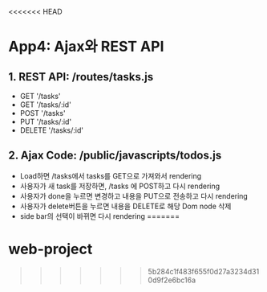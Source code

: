 <<<<<<< HEAD
# App4: Ajax와 REST API


## 1. REST API: /routes/tasks.js
- GET '/tasks'
- GET '/tasks/:id'
- POST '/tasks'
- PUT '/tasks/:id'
- DELETE '/tasks/:id'

## 2. Ajax Code: /public/javascripts/todos.js
- Load하면 /tasks에서 tasks를 GET으로 가져와서 rendering
- 사용자가 새 task를 저장하면, /tasks 에 POST하고 다시 rendering
- 사용자가 done을 누르면 변경하고 내용을 PUT으로 전송하고 다시 rendering
- 사용자가 delete버튼을 누르면 내용을 DELETE로 해당 Dom node 삭제
- side bar의 선택이 바뀌면 다시 rendering
=======
# web-project
>>>>>>> 5b284c1f483f655f0d27a3234d310d9f2e6bc16a
